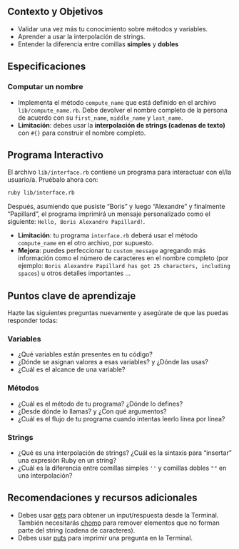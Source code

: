 ## Contexto y Objetivos

- Validar una vez más tu conocimiento sobre métodos y variables.
- Aprender a usar la interpolación de strings.
- Entender la diferencia entre comillas **simples** y **dobles**


## Especificaciones

### Computar un nombre

- Implementa el método `compute_name` que está definido en el archivo `lib/compute_name.rb`. Debe devolver el nombre completo de la persona de acuerdo con su `first_name`, `middle_name` y `last_name`.
- **Limitación**: debes usar la **interpolación de strings (cadenas de texto)** con `#{}` para construir el nombre completo.

## Programa Interactivo

El archivo  `lib/interface.rb` contiene un programa para interactuar con el/la usuario/a. Pruébalo ahora con:

```bash
ruby lib/interface.rb
```

Después, asumiendo que pusiste “Boris” y luego “Alexandre” y finalmente “Papillard”, el programa imprimirá un mensaje personalizado como el siguiente: `Hello, Boris Alexandre Papillard!`.

* **Limitación**: tu programa `interface.rb` deberá usar el método `compute_name` en el otro archivo, por supuesto.
* **Mejora**: puedes perfeccionar tu `custom_message` agregando más información como el número de caracteres en el nombre completo (por ejemplo: `Boris Alexandre Papillard has got 25 characters, including spaces`) u otros detalles importantes …

## Puntos clave de aprendizaje

Hazte las siguientes preguntas nuevamente y asegúrate de que las puedas responder todas:

### Variables

* ¿Qué variables están presentes en tu código?
* ¿Dónde se asignan valores a esas variables? y ¿Dónde las usas?
* ¿Cuál es el alcance de una variable?

### Métodos

* ¿Cuál es el método de tu programa? ¿Dónde lo defines?
* ¿Desde dónde lo llamas? y ¿Con qué argumentos?
* ¿Cuál es el flujo de tu programa cuando intentas leerlo línea por línea?

### Strings

* ¿Qué es una interpolación de strings? ¿Cuál es la sintaxis para “insertar” una expresión Ruby en un string?
* ¿Cuál es la diferencia entre comillas simples `''` y comillas dobles `""` en una interpolación?

## Recomendaciones y recursos adicionales

* Debes usar [gets](http://www.ruby-doc.org/docs/Tutorial/part_02/user_input.html) para obtener un input/respuesta desde la Terminal. También necesitarás [chomp](https://ruby-doc.org/core-3.1.2/String.html#method-i-chomp) para remover elementos que no forman parte del string (cadena de caracteres).
* Debes usar [puts](https://ruby-doc.org/core-3.1.2/IO.html#method-i-puts) para imprimir una pregunta en la Terminal.
